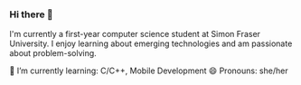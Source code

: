 ### Hi there 👋

<!--
**michvong/michvong** is a ✨ _special_ ✨ repository because its `README.md` (this file) appears on your GitHub profile.

Here are some ideas to get you started:

- 🔭 I’m currently working on ...
- 🌱 I’m currently learning ...
- 👯 I’m looking to collaborate on ...
- 🤔 I’m looking for help with ...
- 💬 Ask me about ...
- 📫 How to reach me: ...
- 😄 Pronouns: ...
- ⚡ Fun fact: ...
-->

I'm currently a first-year computer science student at Simon Fraser University.
I enjoy learning about emerging technologies and am passionate about problem-solving.

🌱 I’m currently learning: C/C++, Mobile Development
😄 Pronouns: she/her